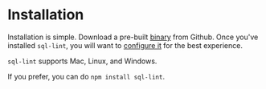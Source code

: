 # Installation

Installation is simple. Download a pre-built
[binary](https://github.com/joereynolds/sql-lint/releases) from Github. Once
you've installed `sql-lint`, you will want to [configure it](./configuration.md) for the best
experience.

`sql-lint` supports Mac, Linux, and Windows.

If you prefer, you can do `npm install sql-lint`.

